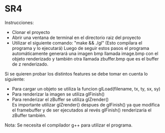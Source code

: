 # SR4
Instrucciones:
- Clonar el proyecto
- Abrir una ventana de terminal en el directorio raiz del proyecto
- Utilizar el siguiente comando: "make && ./gl"
    (Esto compilara el programa y lo ejecutará)
Luego de seguir estos pasos el programa automáticamente generará una imagen bmp llamada image.bmp con el objeto renderizado y también otra llamada zbuffer.bmp que es el buffer de z renderizado.

Si se quieren probar los distintos features se debe tomar en cuenta lo siguiente:
* Para cargar un objeto se utiliza la funcion glLoad(filename, tx, ty, sx, sy)
* Para renderizar la imagen se utiliza glFinish()
* Para renderizar el zBuffer se utiliza glZrender()  
Es importante utilizar glZrender() despues de glFinish() ya que modifica el framebuffer y de ser ejecutados al revés glFinish() renderizaría el zBuffer también.

Nota: Se necesita el compilador g++ para utilizar el programa.
